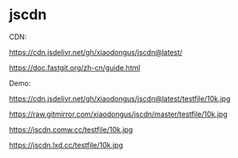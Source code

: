 # jscdn
CDN:

https://cdn.jsdelivr.net/gh/xiaodongus/jscdn@latest/

https://doc.fastgit.org/zh-cn/guide.html


Demo:

https://cdn.jsdelivr.net/gh/xiaodongus/jscdn@latest/testfile/10k.jpg

https://raw.gitmirror.com/xiaodongus/jscdn/master/testfile/10k.jpg

https://jscdn.comw.cc/testfile/10k.jpg

https://jscdn.lxd.cc/testfile/10k.jpg

